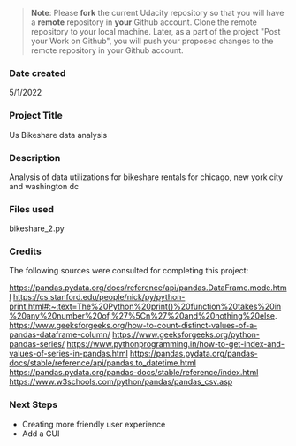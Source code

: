 >**Note**: Please **fork** the current Udacity repository so that you will have a **remote** repository in **your** Github account. Clone the remote repository to your local machine. Later, as a part of the project "Post your Work on Github", you will push your proposed changes to the remote repository in your Github account.

### Date created
5/1/2022

### Project Title
Us Bikeshare data analysis

### Description
Analysis of data utilizations for bikeshare rentals for chicago, new york city and washington dc

### Files used
bikeshare_2.py

### Credits
The following sources were consulted for completing this project:


https://pandas.pydata.org/docs/reference/api/pandas.DataFrame.mode.html
https://cs.stanford.edu/people/nick/py/python-print.html#:~:text=The%20Python%20print()%20function%20takes%20in%20any%20number%20of,%27%5Cn%27%20and%20nothing%20else.
https://www.geeksforgeeks.org/how-to-count-distinct-values-of-a-pandas-dataframe-column/
https://www.geeksforgeeks.org/python-pandas-series/
https://www.pythonprogramming.in/how-to-get-index-and-values-of-series-in-pandas.html
https://pandas.pydata.org/pandas-docs/stable/reference/api/pandas.to_datetime.html
https://pandas.pydata.org/pandas-docs/stable/reference/index.html
https://www.w3schools.com/python/pandas/pandas_csv.asp


### Next Steps
- Creating more friendly user experience
- Add a GUI

